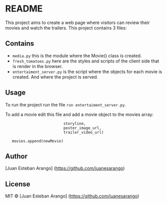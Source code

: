 # README

This project aims to create a web page where visitors can review their movies and watch the trailers.
This project contains 3 files:

## Contains 

- `media.py` this is the module where the Movie() class is created.
- `fresh_tomatoes.py` here are the styles and scripts of the client side that is render in the browser.
- `entertaiment_server.py` is the script where the objects for each movie is created. And where the project is served.

## Usage

To run the project run the file 
``` run entertaiment_server.py ```.

To add a movie edit this file and add a movie object to the movies array:

```newMovie = media.Movie(title, 
                          storyline, 
                          poster_image_url, 
                          trailer_video_url)

   movies.append(newMovie)
``` 

## Author
[Juan Esteban Arango] (https://github.com/juanesarango)

## License
MIT © [Juan Esteban Arango] (https://github.com/juanesarango)
